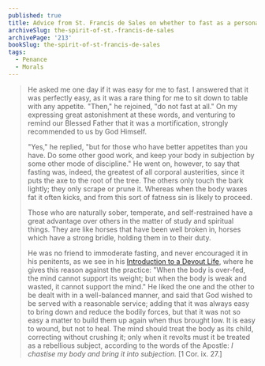 ```yaml
---
published: true
title: Advice from St. Francis de Sales on whether to fast as a personal mortification
archiveSlug: the-spirit-of-st.-francis-de-sales
archivePage: '213'
bookSlug: the-spirit-of-st-francis-de-sales
tags:
  - Penance
  - Morals
---
```


> He asked me one day if it was easy for me to fast. I answered that it was perfectly easy, as it was a rare thing for me to sit down to table with any appetite. "Then," he rejoined, "do not fast at all." On my expressing great astonishment at these words, and venturing to remind our Blessed Father that it was a mortification, strongly recommended to us by God Himself.
>
> "Yes," he replied, "but for those who have better appetites than you have. Do some other good work, and keep your body in subjection by some other mode of discipline." He went on, however, to say that fasting was, indeed, the greatest of all corporal austerities, since it puts the axe to the root of the tree. The others only touch the bark lightly; they only scrape or prune it. Whereas when the body waxes fat it often kicks, and from this sort of fatness sin is likely to proceed.
>
> Those who are naturally sober, temperate, and self-restrained have a great advantage over others in the matter of study and spiritual things. They are like horses that have been well broken in, horses which have a strong bridle, holding them in to their duty.
>
> He was no friend to immoderate fasting, and never encouraged it in his penitents, as we see in his [Introduction to a Devout Life](/books/introduction-to-the-devout-life.html), where he gives this reason against the practice: "When the body is over-fed, the mind cannot support its weight; but when the body is weak and wasted, it cannot support the mind." He liked the one and the other to be dealt with in a well-balanced manner, and said that God wished to be served with a reasonable service; adding that it was always easy to bring down and reduce the bodily forces, but that it was not so easy a matter to build them up again when thus brought low. It is easy to wound, but not to heal. The mind should treat the body as its child, correcting without crushing it; only when it revolts must it be treated as a rebellious subject, according to the words of the Apostle: *I chastise my body and bring it into subjection.* [1 Cor. ix. 27.]
